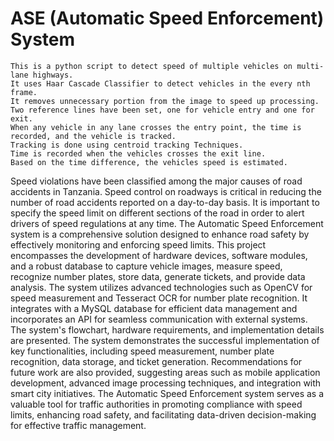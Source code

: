 # ASE (Automatic Speed Enforcement) System

    This is a python script to detect speed of multiple vehicles on multi-lane highways.
    It uses Haar Cascade Classifier to detect vehicles in the every nth frame.
    It removes unnecessary portion from the image to speed up processing.
    Two reference lines have been set, one for vehicle entry and one for exit.
    When any vehicle in any lane crosses the entry point, the time is recorded, and the vehicle is tracked.
    Tracking is done using centroid tracking Techniques.
    Time is recorded when the vehicles crosses the exit line.
    Based on the time difference, the vehicles speed is estimated.

Speed violations have been classified among the major causes of road accidents in Tanzania. 
Speed control on roadways is critical in reducing the number of road accidents reported on a 
day-to-day basis. It is important to specify the speed limit on different sections of the road in 
order to alert drivers of speed regulations at any time.
The Automatic Speed Enforcement system is a comprehensive solution designed to enhance 
road safety by effectively monitoring and enforcing speed limits. This project encompasses 
the development of hardware devices, software modules, and a robust database to capture 
vehicle images, measure speed, recognize number plates, store data, generate tickets, and 
provide data analysis. 
The system utilizes advanced technologies such as OpenCV for speed measurement and 
Tesseract OCR for number plate recognition. It integrates with a MySQL database for 
efficient data management and incorporates an API for seamless communication with external 
systems. The system's flowchart, hardware requirements, and implementation details are 
presented. The system demonstrates the successful implementation of key functionalities, 
including speed measurement, number plate recognition, data storage, and ticket generation.
Recommendations for future work are also provided, suggesting areas such as mobile 
application development, advanced image processing techniques, and integration with smart 
city initiatives. The Automatic Speed Enforcement system serves as a valuable tool for traffic 
authorities in promoting compliance with speed limits, enhancing road safety, and facilitating 
data-driven decision-making for effective traffic management.

